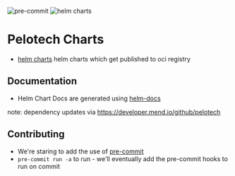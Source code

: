 ![pre-commit](https://github.com/pelotech/charts/actions/workflows/pre-commit.yaml/badge.svg)
![helm charts](https://github.com/pelotech/charts/actions/workflows/charts.yaml/badge.svg)

# Pelotech Charts

* [helm charts](../charts) helm charts which get published to oci registry

## Documentation

* Helm Chart Docs are generated using [helm-docs](https://github.com/norwoodj/helm-docs)

note: dependency updates via https://developer.mend.io/github/pelotech
## Contributing

* We're staring to add the use of [pre-commit](https://pre-commit.com/)
* `pre-commit run -a` to run - we'll eventually add the pre-commit hooks to run on commit
